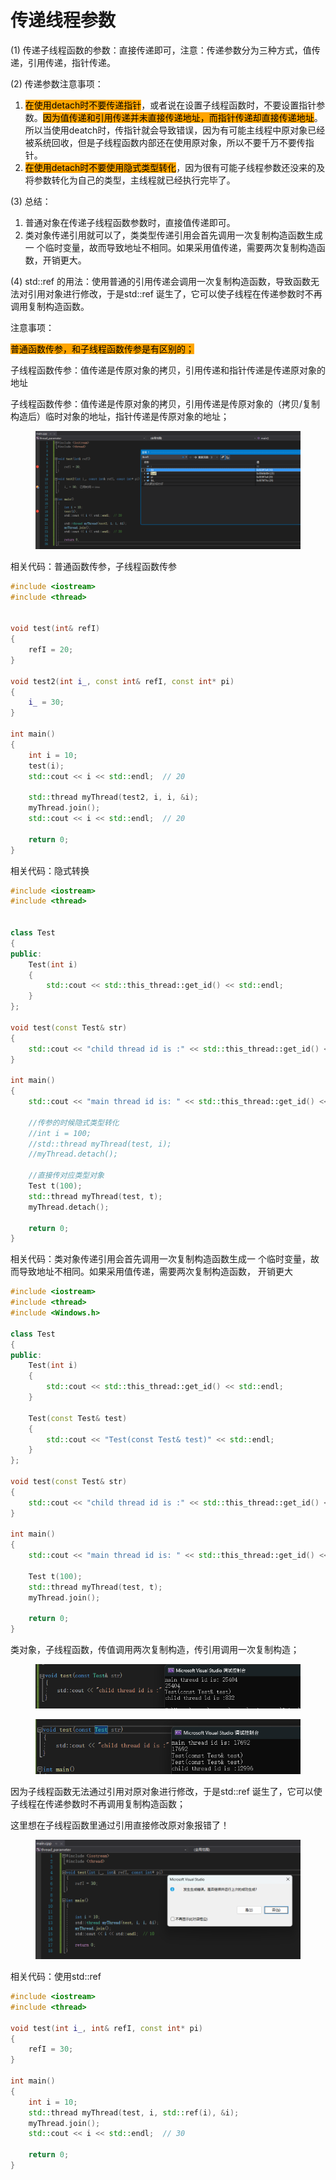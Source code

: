 # 传递线程参数

(1) 传递子线程函数的参数：直接传递即可，注意：传递参数分为三种方式，值传递，引用传递，指针传递。&#x20;

(2) 传递参数注意事项：&#x20;

1. <mark style="background-color:orange;">在使用detach时不要传递指针</mark>，或者说在设置子线程函数时，不要设置指针参数。<mark style="background-color:orange;">因为值传递和引用传递并未直接传递地址，而指针传递却直接传递地址</mark>。所以当使用deatch时，传指针就会导致错误，因为有可能主线程中原对象已经被系统回收，但是子线程函数内部还在使用原对象，所以不要千万不要传指针。&#x20;
2. <mark style="background-color:orange;">在使用detach时不要使用隐式类型转化</mark>，因为很有可能子线程参数还没来的及将参数转化为自己的类型，主线程就已经执行完毕了。&#x20;

(3) 总结：&#x20;

1. 普通对象在传递子线程函数参数时，直接值传递即可。&#x20;
2. 类对象传递引用就可以了，类类型传递引用会首先调用一次复制构造函数生成一 个临时变量，故而导致地址不相同。如果采用值传递，需要两次复制构造函数，开销更大。&#x20;

(4) std::ref 的用法：使用普通的引用传递会调用一次复制构造函数，导致函数无法对引用对象进行修改，于是std::ref 诞生了，它可以使子线程在传递参数时不再调用复制构造函数。



注意事项：

<mark style="background-color:orange;">普通函数传参，和子线程函数传参是有区别的；</mark>

子线程函数传参：值传递是传原对象的拷贝，引用传递和指针传递是传递原对象的地址

子线程函数传参：值传递是传原对象的拷贝，引用传递是传原对象的（拷贝/复制构造后）临时对象的地址，指针传递是传原对象的地址；

<figure><img src="../../.gitbook/assets/image (32).png" alt=""><figcaption></figcaption></figure>

相关代码：普通函数传参，子线程函数传参

```cpp
#include <iostream>
#include <thread>


void test(int& refI) 
{
    refI = 20;
}

void test2(int i_, const int& refI, const int* pi)
{
    i_ = 30;
}

int main()
{
    int i = 10;
    test(i);
    std::cout << i << std::endl;  // 20

    std::thread myThread(test2, i, i, &i);
    myThread.join();
    std::cout << i << std::endl;  // 20

    return 0;
}
```



相关代码：隐式转换

```cpp
#include <iostream>
#include <thread>


class Test
{
public:
    Test(int i)
    {
        std::cout << std::this_thread::get_id() << std::endl;
    }
};

void test(const Test& str)
{
    std::cout << "child thread id is :" << std::this_thread::get_id() << std::endl;
}

int main()
{
    std::cout << "main thread id is: " << std::this_thread::get_id() << std::endl;

    //传参的时候隐式类型转化
    //int i = 100;
    //std::thread myThread(test, i);
    //myThread.detach();
    
    //直接传对应类型对象
    Test t(100);
    std::thread myThread(test, t);
    myThread.detach();

    return 0;
}
```



相关代码：类对象传递引用会首先调用一次复制构造函数生成一 个临时变量，故而导致地址不相同。如果采用值传递，需要两次复制构造函数， 开销更大

```cpp
#include <iostream>
#include <thread>
#include <Windows.h>

class Test
{
public:
    Test(int i)
    {
        std::cout << std::this_thread::get_id() << std::endl;
    }

    Test(const Test& test)
    {
        std::cout << "Test(const Test& test)" << std::endl;
    }
};

void test(const Test& str)
{
    std::cout << "child thread id is :" << std::this_thread::get_id() << std::endl;
}

int main()
{
    std::cout << "main thread id is: " << std::this_thread::get_id() << std::endl;

    Test t(100);
    std::thread myThread(test, t);
    myThread.join();

    return 0;
}
```

类对象，子线程函数，传值调用两次复制构造，传引用调用一次复制构造；

<div align="left">

<figure><img src="../../.gitbook/assets/image (3).png" alt=""><figcaption></figcaption></figure>

</div>

<div align="left">

<figure><img src="../../.gitbook/assets/image (2).png" alt=""><figcaption></figcaption></figure>

</div>



因为子线程函数无法通过引用对原对象进行修改，于是std::ref 诞生了，它可以使子线程在传递参数时不再调用复制构造函数；

这里想在子线程函数里通过引用直接修改原对象报错了！

<figure><img src="../../.gitbook/assets/image (4).png" alt=""><figcaption></figcaption></figure>

相关代码：使用std::ref

```cpp
#include <iostream>
#include <thread>

void test(int i_, int& refI, const int* pi)
{
    refI = 30;
}

int main()
{
    int i = 10;
    std::thread myThread(test, i, std::ref(i), &i);
    myThread.join();
    std::cout << i << std::endl;  // 30

    return 0;
}
```

